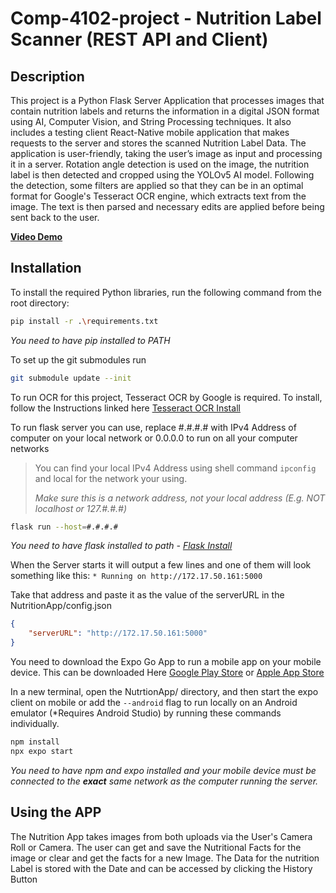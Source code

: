 # Comp-4102-project - Nutrition Label Scanner (REST API and Client)

## Description
This project is a Python Flask Server Application that processes images that contain nutrition labels and returns the
information in a digital JSON format using AI, Computer Vision, and String Processing techniques. 
It also includes a testing client React-Native mobile application that makes requests to the server and stores the scanned Nutrition Label Data.
The application is user-friendly, taking the user’s image as input and processing it in a server. Rotation angle detection is used on the image, the nutrition label is then detected
and cropped using the YOLOv5 AI model. Following the detection, some filters are applied so that they can
be in an optimal format for Google's Tesseract OCR engine, which extracts text from the image. The text is then
parsed and necessary edits are applied before being sent back to the user.

**[Video Demo](https://www.youtube.com/watch?v=M0eLR9PD3BY)**

## Installation

To install the required Python libraries, run the following command from the root directory:
```bash
pip install -r .\requirements.txt
```
*You need to have pip installed to PATH*

To set up the git submodules run
```bash
git submodule update --init
```

To run OCR for this project, Tesseract OCR by Google is required. To install, follow the Instructions linked here [Tesseract OCR Install](https://tesseract-ocr.github.io/tessdoc/Installation.html)

To run flask server you can use, replace #.#.#.# with IPv4 Address of computer on your local network or 0.0.0.0 to run on all your computer networks
> You can find your local IPv4 Address using shell command
> `ipconfig` and local for the network your using.
> 
> *Make sure this is a network address, not your local address (E.g. NOT localhost or 127.#.#.#)*
```bash
flask run --host=#.#.#.#
```
*You need to have flask installed to path - [Flask Install](https://flask.palletsprojects.com/en/3.0.x/installation/)*

When the Server starts it will output a few lines and one of them will look something like this:
`* Running on http://172.17.50.161:5000`

Take that address and paste it as the value of the serverURL in the NutritionApp/config.json
```json
{
    "serverURL": "http://172.17.50.161:5000"
}
```

You need to download the Expo Go App to run a mobile app on your mobile device. This can be downloaded Here [Google Play Store](https://play.google.com/store/apps/details?id=host.exp.exponent&hl=en_CA&gl=US) or [Apple App Store](https://apps.apple.com/us/app/expo-go/id982107779)

In a new terminal, open the NutrtionApp/ directory, and then start the expo client on mobile or add the `--android` flag to run locally on an Android emulator (*Requires Android Studio) by running these commands individually.
```bash
npm install
npx expo start
```
*You need to have npm and expo installed and your mobile device must be connected to the **exact** same network as the computer running the server.*

## Using the APP
The Nutrition App takes images from both uploads via the User's Camera Roll or Camera.
The user can get and save the Nutritional Facts for the image or clear and get the facts for a new Image.
The Data for the nutrition Label is stored with the Date and can be accessed by clicking the History Button
